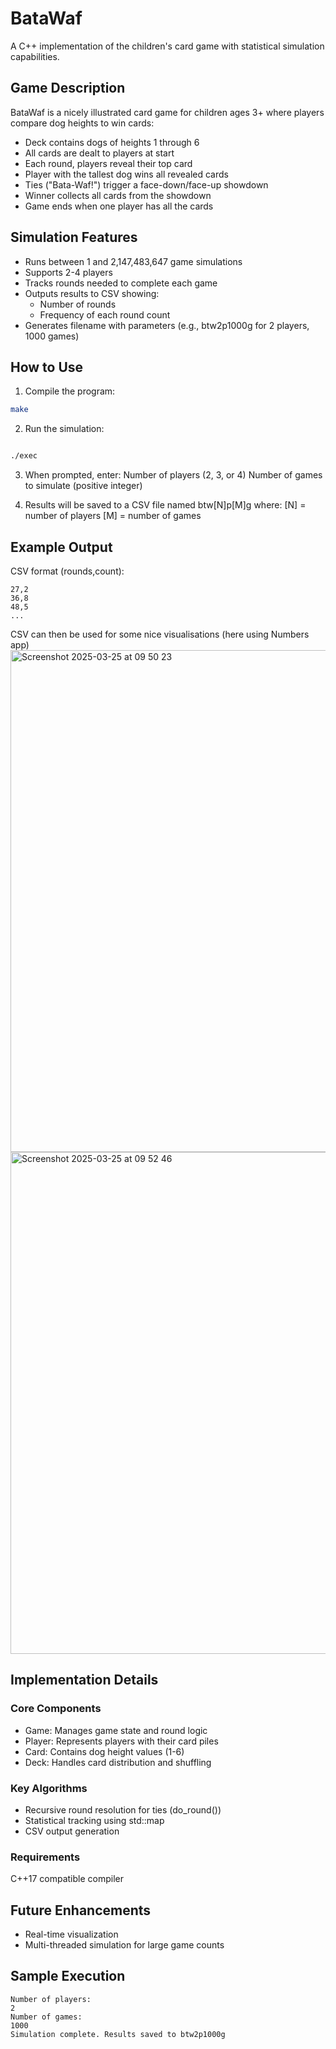 # BataWaf
A C++ implementation of the children's card game with statistical simulation capabilities.

## Game Description
BataWaf is a nicely illustrated card game for children ages 3+ where players compare dog heights to win cards:

- Deck contains dogs of heights 1 through 6
- All cards are dealt to players at start
- Each round, players reveal their top card
- Player with the tallest dog wins all revealed cards
- Ties ("Bata-Waf!") trigger a face-down/face-up showdown
- Winner collects all cards from the showdown
- Game ends when one player has all the cards

## Simulation Features
- Runs between 1 and 2,147,483,647 game simulations
- Supports 2-4 players
- Tracks rounds needed to complete each game
- Outputs results to CSV showing:
  - Number of rounds
  - Frequency of each round count
- Generates filename with parameters (e.g., btw2p1000g for 2 players, 1000 games)

## How to Use
1. Compile the program:

```bash
make
```

2. Run the simulation:

```bash

./exec
```

3. When prompted, enter:
Number of players (2, 3, or 4)
Number of games to simulate (positive integer)

4. Results will be saved to a CSV file named btw[N]p[M]g where:
[N] = number of players
[M] = number of games

## Example Output
CSV format (rounds,count):

```console
27,2
36,8
48,5
...
```
CSV can then be used for some nice visualisations (here using Numbers app)
<img width="803" alt="Screenshot 2025-03-25 at 09 50 23" src="https://github.com/user-attachments/assets/349c1255-2480-449e-a7d4-ecf6a8b77163" />
<img width="803" alt="Screenshot 2025-03-25 at 09 52 46" src="https://github.com/user-attachments/assets/0edb5790-df3f-4ed9-98c4-03d710e82c7c" />

## Implementation Details

### Core Components
- Game: Manages game state and round logic
- Player: Represents players with their card piles
- Card: Contains dog height values (1-6)
- Deck: Handles card distribution and shuffling

### Key Algorithms
- Recursive round resolution for ties (do_round())
- Statistical tracking using std::map
- CSV output generation

### Requirements
C++17 compatible compiler

## Future Enhancements
- Real-time visualization
- Multi-threaded simulation for large game counts

## Sample Execution
```console
Number of players:
2
Number of games:
1000
Simulation complete. Results saved to btw2p1000g
```

